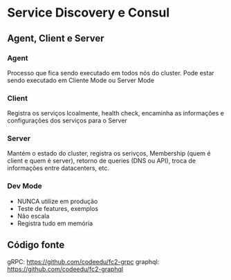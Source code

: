 # Service Discovery e Consul

## Agent, Client e Server

### Agent

Processo que fica sendo executado em todos nós do cluster. Pode estar sendo executado em Cliente Mode ou Server Mode

### Client

Registra os serviços lcoalmente, health check, encaminha as informações e configurações dos serviços para o Server

### Server

Mantém o estado do cluster, registra os serivços, Membership (quem é client e quem é server), retorno de queries (DNS ou API), troca de informações entre datacenters, etc.

### Dev Mode

- NUNCA utilize em produção
- Teste de features, exemplos
- Não escala
- Registra tudo em memória

## Código fonte

gRPC: https://github.com/codeedu/fc2-grpc
graphql: https://github.com/codeedu/fc2-graphql